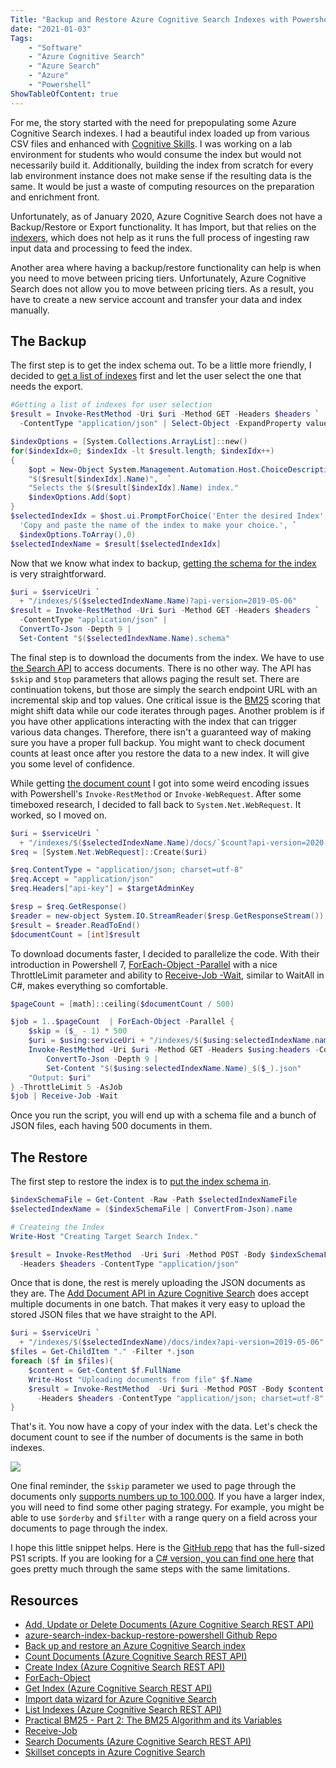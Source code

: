 ```yaml
---
Title: "Backup and Restore Azure Cognitive Search Indexes with Powershell"
date: "2021-01-03" 
Tags: 
    - "Software"
    - "Azure Cognitive Search"
    - "Azure Search"
    - "Azure"
    - "Powershell"
ShowTableOfContent: true
---
```


For me, the story started with the need for prepopulating some Azure Cognitive Search indexes. I had a beautiful index loaded up from various CSV files and enhanced with [Cognitive Skills](https://docs.microsoft.com/en-us/azure/search/cognitive-search-working-with-skillsets). I was working on a lab environment for students who would consume the index but would not necessarily build it. Additionally, building the index from scratch for every lab environment instance does not make sense if the resulting data is the same. It would be just a waste of computing resources on the preparation and enrichment front.

Unfortunately, as of January 2020, Azure Cognitive Search does not have a Backup/Restore or Export functionality. It has Import, but that relies on the [indexers](https://docs.microsoft.com/en-us/azure/search/search-import-data-portal), which does not help as it runs the full process of ingesting raw input data and processing to feed the index.

Another area where having a backup/restore functionality can help is when you need to move between pricing tiers. Unfortunately, Azure Cognitive Search does not allow you to move between pricing tiers. As a result, you have to create a new service account and transfer your data and index manually. 

## The Backup

The first step is to get the index schema out. To be a little more friendly, I decided to [get a list of indexes](https://docs.microsoft.com/en-us/rest/api/searchservice/list-indexes) first and let the user select the one that needs the export. 

```powershell
#Getting a list of indexes for user selection
$result = Invoke-RestMethod -Uri $uri -Method GET -Headers $headers `
  -ContentType "application/json" | Select-Object -ExpandProperty value

$indexOptions = [System.Collections.ArrayList]::new()
for($indexIdx=0; $indexIdx -lt $result.length; $indexIdx++)
{
	$opt = New-Object System.Management.Automation.Host.ChoiceDescription `
    "$($result[$indexIdx].Name)",  `
    "Selects the $($result[$indexIdx].Name) index."   
	$indexOptions.Add($opt)
}
$selectedIndexIdx = $host.ui.PromptForChoice('Enter the desired Index', `
  'Copy and paste the name of the index to make your choice.', `
  $indexOptions.ToArray(),0)
$selectedIndexName = $result[$selectedIndexIdx]
```

Now that we know what index to backup, [getting the schema for the index](https://docs.microsoft.com/en-us/rest/api/searchservice/get-index) is very straightforward.

```powershell
$uri = $serviceUri `
  + "/indexes/$($selectedIndexName.Name)?api-version=2019-05-06"
$result = Invoke-RestMethod -Uri $uri -Method GET -Headers $headers `
  -ContentType "application/json" |
  ConvertTo-Json -Depth 9 |
  Set-Content "$($selectedIndexName.Name).schema"
```

The final step is to download the documents from the index. We have to use [the Search API](https://docs.microsoft.com/en-us/rest/api/searchservice/search-documents) to access documents. There is no other way. The API has `$skip` and `$top` parameters that allows paging the result set. There are continuation tokens, but those are simply the search endpoint URL with an incremental skip and top values. One critical issue is the [BM25](https://www.elastic.co/blog/practical-bm25-part-2-the-bm25-algorithm-and-its-variables) scoring that might shift data while our code iterates through pages. Another problem is if you have other applications interacting with the index that can trigger various data changes. Therefore, there isn't a guaranteed way of making sure you have a proper full backup. You might want to check document counts at least once after you restore the data to a new index. It will give you some level of confidence.

While getting [the document count](https://docs.microsoft.com/en-us/rest/api/searchservice/count-documents) I got into some weird encoding issues with Powershell's `Invoke-RestMethod` or `Invoke-WebRequest`. After some timeboxed research, I decided to fall back to `System.Net.WebRequest`. It worked, so I moved on.

```powershell
$uri = $serviceUri `
  + "/indexes/$($selectedIndexName.Name)/docs/`$count?api-version=2020-06-30"
$req = [System.Net.WebRequest]::Create($uri)

$req.ContentType = "application/json; charset=utf-8"
$req.Accept = "application/json"
$req.Headers["api-key"] = $targetAdminKey

$resp = $req.GetResponse()
$reader = new-object System.IO.StreamReader($resp.GetResponseStream())
$result = $reader.ReadToEnd()
$documentCount = [int]$result
```

To download documents faster, I decided to parallelize the code. With their introduction in Powershell 7, [ForEach-Object -Parallel](https://docs.microsoft.com/en-us/powershell/module/microsoft.powershell.core/foreach-object?view=powershell-7) with a nice ThrottleLimit parameter and ability to [Receive-Job -Wait](https://docs.microsoft.com/en-us/powershell/module/microsoft.powershell.core/receive-job?view=powershell-7.1), similar to WaitAll in C#, makes everything so comfortable. 

```powershell
$pageCount = [math]::ceiling($documentCount / 500) 

$job = 1..$pageCount  | ForEach-Object -Parallel {
    $skip = ($_ - 1) * 500
    $uri = $using:serviceUri + "/indexes/$($using:selectedIndexName.name)/docs?api-version=2020-06-30&search=*&`$skip=$($skip)&`$top=500&searchMode=all"
    Invoke-RestMethod -Uri $uri -Method GET -Headers $using:headers -ContentType "application/json" |
        ConvertTo-Json -Depth 9 |
        Set-Content "$($using:selectedIndexName.Name)_$($_).json"
    "Output: $uri"
} -ThrottleLimit 5 -AsJob
$job | Receive-Job -Wait
```

Once you run the script, you will end up with a schema file and a bunch of JSON files, each having 500 documents in them. 

## The Restore

The first step to restore the index is to [put the index schema in](https://docs.microsoft.com/en-us/rest/api/searchservice/create-index). 

```powershell
$indexSchemaFile = Get-Content -Raw -Path $selectedIndexNameFile
$selectedIndexName = ($indexSchemaFile | ConvertFrom-Json).name

# Createing the Index
Write-Host "Creating Target Search Index."

$result = Invoke-RestMethod  -Uri $uri -Method POST -Body $indexSchemaFile `
  -Headers $headers -ContentType "application/json"
```

Once that is done, the rest is merely uploading the JSON documents as they are. The [Add Document API in Azure Cognitive Search](https://docs.microsoft.com/en-us/rest/api/searchservice/addupdate-or-delete-documents) does accept multiple documents in one batch. That makes it very easy to upload the stored JSON files that we have straight to the API.

```powershell
$uri = $serviceUri `
  + "/indexes/$($selectedIndexName)/docs/index?api-version=2019-05-06"
$files = Get-ChildItem "." -Filter *.json 
foreach ($f in $files){
    $content = Get-Content $f.FullName
    Write-Host "Uploading documents from file" $f.Name
    $result = Invoke-RestMethod  -Uri $uri -Method POST -Body $content `
      -Headers $headers -ContentType "application/json; charset=utf-8"
}
```

That's it. You now have a copy of your index with the data. Let's check the document count to see if the number of documents is the same in both indexes. 

![](/media/2021/2021-01-02_19-30-19.png)

One final reminder, the `$skip` parameter we used to page through the documents only [supports numbers up to 100.000](https://docs.microsoft.com/en-us/rest/api/searchservice/search-documents). If you have a larger index, you will need to find some other paging strategy. For example, you might be able to use `$orderby` and `$filter` with a range query on a field across your documents to page through the index. 

I hope this little snippet helps. Here is the [GitHub repo](https://github.com/daronyondem/azure-search-index-backup-restore-powershell) that has the full-sized PS1 scripts. If you are looking for a [C# version, you can find one here](https://docs.microsoft.com/en-us/samples/azure-samples/azure-search-dotnet-samples/azure-search-backup-restore-index/) that goes pretty much through the same steps with the same limitations.

## Resources

- [Add, Update or Delete Documents (Azure Cognitive Search REST API)](https://docs.microsoft.com/en-us/rest/api/searchservice/addupdate-or-delete-documents)
- [azure-search-index-backup-restore-powershell Github Repo](https://github.com/daronyondem/azure-search-index-backup-restore-powershell)
- [Back up and restore an Azure Cognitive Search index](https://docs.microsoft.com/en-us/samples/azure-samples/azure-search-dotnet-samples/azure-search-backup-restore-index/)
- [Count Documents (Azure Cognitive Search REST API)](https://docs.microsoft.com/en-us/rest/api/searchservice/count-documents)
- [Create Index (Azure Cognitive Search REST API)](https://docs.microsoft.com/en-us/rest/api/searchservice/create-index)
- [ForEach-Object](https://docs.microsoft.com/en-us/powershell/module/microsoft.powershell.core/foreach-object?view=powershell-7)
- [Get Index (Azure Cognitive Search REST API)](https://docs.microsoft.com/en-us/rest/api/searchservice/get-index)
- [Import data wizard for Azure Cognitive Search](https://docs.microsoft.com/en-us/azure/search/search-import-data-portal)
- [List Indexes (Azure Cognitive Search REST API)](https://docs.microsoft.com/en-us/rest/api/searchservice/list-indexes)
- [Practical BM25 - Part 2: The BM25 Algorithm and its Variables](https://www.elastic.co/blog/practical-bm25-part-2-the-bm25-algorithm-and-its-variables)
- [Receive-Job](https://docs.microsoft.com/en-us/powershell/module/microsoft.powershell.core/receive-job?view=powershell-7.1)
- [Search Documents (Azure Cognitive Search REST API)](https://docs.microsoft.com/en-us/rest/api/searchservice/search-documents)
- [Skillset concepts in Azure Cognitive Search](https://docs.microsoft.com/en-us/azure/search/cognitive-search-working-with-skillsets)
